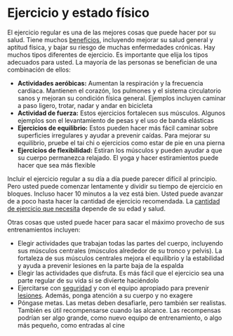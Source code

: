 Ejercicio y estado físico
=========================


El ejercicio regular es una de las mejores cosas que puede hacer por su salud. Tiene muchos [beneficios](https://medlineplus.gov/spanish/benefitsofexercise.html), incluyendo mejorar su salud general y aptitud física, y bajar su riesgo de muchas enfermedades crónicas. Hay muchos tipos diferentes de ejercicio. Es importante que elija los tipos adecuados para usted. La mayoría de las personas se benefician de una combinación de ellos:


* **Actividades aeróbicas:** Aumentan la respiración y la frecuencia cardíaca. Mantienen el corazón, los pulmones y el sistema circulatorio sanos y mejoran su condición física general. Ejemplos incluyen caminar a paso ligero, trotar, nadar y andar en bicicleta
* **Actividad de fuerza:** Estos ejercicios fortalecen sus músculos. Algunos ejemplos son el levantamiento de pesas y el uso de banda elásticas
* **Ejercicios de equilibrio:** Estos pueden hacer más fácil caminar sobre superficies irregulares y ayudar a prevenir caídas. Para mejorar su equilibrio, pruebe el tai chi o ejercicios como estar de pie en una pierna
* **Ejercicios de flexibilidad:** Estiran los músculos y pueden ayudar a que su cuerpo permanezca relajado. El yoga y hacer estiramientos puede hacer que sea más flexible


Incluir el ejercicio regular a su día a día puede parecer difícil al principio. Pero usted puede comenzar lentamente y dividir su tiempo de ejercicio en bloques. Incluso hacer 10 minutos a la vez está bien. Usted puede avanzar de a poco hasta hacer la cantidad de ejercicio recomendada. La [cantidad de ejercicio que necesita](https://medlineplus.gov/spanish/howmuchexercisedoineed.html) depende de su edad y salud.


Otras cosas que usted puede hacer para sacar el máximo provecho de sus entrenamientos incluyen:


* Elegir actividades que trabajan todas las partes del cuerpo, incluyendo sus músculos centrales (músculos alrededor de su tronco y pelvis). La fortaleza de sus músculos centrales mejora el equilibrio y la estabilidad y ayuda a prevenir lesiones en la parte baja de la espalda
* Elegir las actividades que disfruta. Es más fácil que el ejercicio sea una parte regular de su vida si se divierte haciéndolo
* Ejercitarse con [seguridad](https://medlineplus.gov/spanish/sportssafety.html) y con el equipo apropiado para prevenir [lesiones](https://medlineplus.gov/spanish/sportsinjuries.html). Además, ponga atención a su cuerpo y no exagere
* Póngase metas. Las metas deben desafiarle, pero también ser realistas. También es útil recompensarse cuando las alcance. Las recompensas podrían ser algo grande, como nuevo equipo de entrenamiento, o algo más pequeño, como entradas al cine

